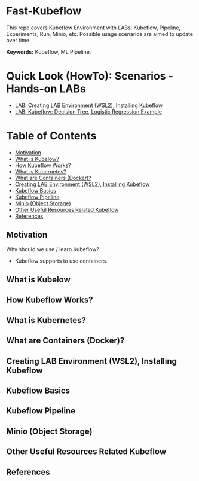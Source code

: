 # Fast-Kubeflow
This repo covers Kubeflow Environment with LABs: Kubeflow, Pipeline, Experiments, Run, Minio, etc. Possible usage scenarios are aimed to update over time.

**Keywords:** Kubeflow, ML Pipeline.

# Quick Look (HowTo): Scenarios - Hands-on LABs
- [LAB: Creating LAB Environment (WSL2), Installing Kubeflow]()
- [LAB: Kubeflow: Decision Tree, Logistic Regression Example]()

# Table of Contents
- [Motivation](#motivation)
- [What is Kubelow?](#whatIsKubeflow)
- [How Kubeflow Works?](#howKubeflowWorks)
- [What is Kubernetes?](#whatisKubeflow)
- [What are Containers (Docker)?](#whatareContainers)
- [Creating LAB Environment (WSL2), Installing Kubeflow](#labEnvironment)
- [Kubeflow Basics](#basics)    
- [Kubeflow Pipeline](#pipeline)
- [Minio (Object Storage)](#minio)
- [Other Useful Resources Related Kubeflow](#resource)
- [References](#references)

## Motivation <a name="motivation"></a>

Why should we use / learn Kubeflow? 

- Kubeflow supports to use containers.

## What is Kubelow <a name="whatIsKubeflow"></a>


## How Kubeflow Works? <a name="howKubeflowWorks"></a>


## What is Kubernetes? <a name="whatisKubeflow"></a>


## What are Containers (Docker)? <a name="#whatareContainers"></a>


## Creating LAB Environment (WSL2), Installing Kubeflow <a name="labEnvironment"></a>


## Kubeflow Basics <a name="basics"></a>


## Kubeflow Pipeline <a name="pipeline"></a>


## Minio (Object Storage) <a name="minio"></a>


## Other Useful Resources Related Kubeflow <a name="resource"></a>


## References <a name="references"></a>

